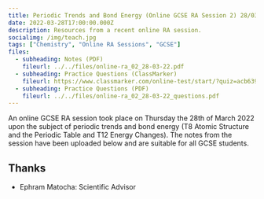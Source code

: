```yaml
---
title: Periodic Trends and Bond Energy (Online GCSE RA Session 2) 28/03/2022
date: 2022-03-28T17:00:00.000Z
description: Resources from a recent online RA session.
socialimg: /img/teach.jpg
tags: ["Chemistry", "Online RA Sessions", "GCSE"]
files:
  - subheading: Notes (PDF)
    fileurl: ../../files/online-ra_02_28-03-22.pdf
  - subheading: Practice Questions (ClassMarker)
    fileurl: https://www.classmarker.com/online-test/start/?quiz=acb639f07ac53fd8
  - subheading: Practice Questions (PDF)
    fileurl: ../../files/online-ra_02_28-03-22_questions.pdf
---
```


An online GCSE RA session took place on Thursday the 28th of March 2022 upon the subject of periodic trends and bond energy (T8 Atomic Structure and the Periodic Table and T12 Energy Changes). The notes from the session have been uploaded below and are suitable for all GCSE students.

## Thanks

- Ephram Matocha: Scientific Advisor
